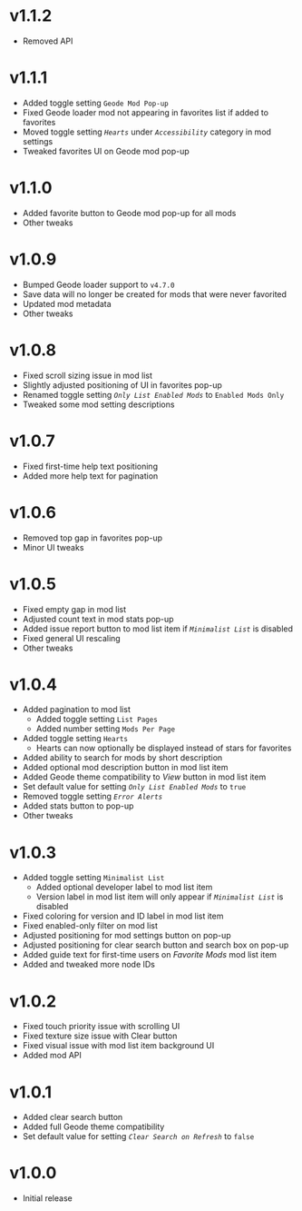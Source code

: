 # v1.1.2
- Removed API

# v1.1.1
- Added toggle setting `Geode Mod Pop-up`
- Fixed Geode loader mod not appearing in favorites list if added to favorites
- Moved toggle setting *`Hearts`* under *`Accessibility`* category in mod settings
- Tweaked favorites UI on Geode mod pop-up

# v1.1.0
- Added favorite button to Geode mod pop-up for all mods
- Other tweaks

# v1.0.9
- Bumped Geode loader support to `v4.7.0`
- Save data will no longer be created for mods that were never favorited
- Updated mod metadata
- Other tweaks

# v1.0.8
- Fixed scroll sizing issue in mod list
- Slightly adjusted positioning of UI in favorites pop-up
- Renamed toggle setting *`Only List Enabled Mods`* to `Enabled Mods Only`
- Tweaked some mod setting descriptions

# v1.0.7
- Fixed first-time help text positioning
- Added more help text for pagination

# v1.0.6
- Removed top gap in favorites pop-up
- Minor UI tweaks

# v1.0.5
- Fixed empty gap in mod list
- Adjusted count text in mod stats pop-up
- Added issue report button to mod list item if *`Minimalist List`* is disabled
- Fixed general UI rescaling
- Other tweaks

# v1.0.4
- Added pagination to mod list
  - Added toggle setting `List Pages`
  - Added number setting `Mods Per Page`
- Added toggle setting `Hearts`
  - Hearts can now optionally be displayed instead of stars for favorites
- Added ability to search for mods by short description
- Added optional mod description button in mod list item
- Added Geode theme compatibility to *View* button in mod list item
- Set default value for setting *`Only List Enabled Mods`* to `true`
- Removed toggle setting *`Error Alerts`*
- Added stats button to pop-up
- Other tweaks

# v1.0.3
- Added toggle setting `Minimalist List`
  - Added optional developer label to mod list item
  - Version label in mod list item will only appear if *`Minimalist List`* is disabled
- Fixed coloring for version and ID label in mod list item
- Fixed enabled-only filter on mod list
- Adjusted positioning for mod settings button on pop-up
- Adjusted positioning for clear search button and search box on pop-up
- Added guide text for first-time users on *Favorite Mods* mod list item
- Added and tweaked more node IDs

# v1.0.2
- Fixed touch priority issue with scrolling UI
- Fixed texture size issue with Clear button
- Fixed visual issue with mod list item background UI
- Added mod API

# v1.0.1
- Added clear search button
- Added full Geode theme compatibility
- Set default value for setting *`Clear Search on Refresh`* to `false`

# v1.0.0
- Initial release